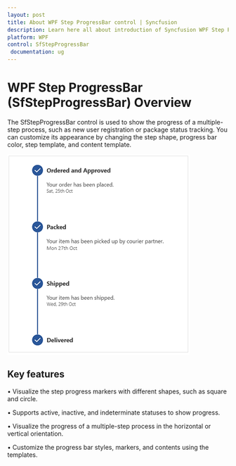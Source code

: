 ```yaml
---
layout: post
title: About WPF Step ProgressBar control | Syncfusion
description: Learn here all about introduction of Syncfusion WPF Step ProgressBar (SfStepProgressBar) control, its elements and more.
platform: WPF
control: SfStepProgressBar
 documentation: ug
---
```


# WPF Step ProgressBar (SfStepProgressBar) Overview

The SfStepProgressBar control is used to show the progress of a multiple-step process, such as new user registration or package status tracking. You can customize its appearance by changing the step shape, progress bar color, step template, and content template.

![Step ProgressBar - Overview](Overview_images/Overview.png)

## Key features

• Visualize the step progress markers with different shapes, such as square and circle.

• Supports active, inactive, and indeterminate statuses to show progress.

• Visualize the progress of a multiple-step process in the horizontal or vertical orientation.

• Customize the progress bar styles, markers, and contents using the templates.